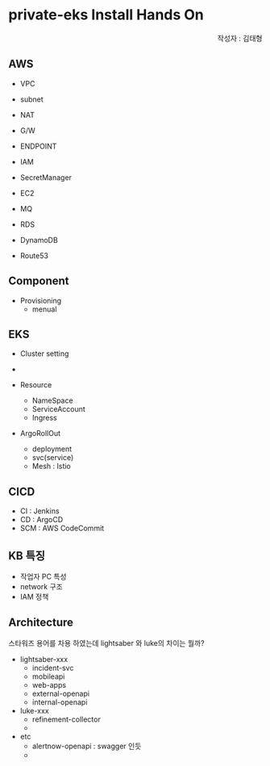 # private-eks  Install Hands On

<div style="text-align: right;"> 작성자 : 김태형 </div>


## AWS
 - VPC
  - subnet
  - NAT
  - G/W
  - ENDPOINT

 - IAM
 - SecretManager
 - EC2
 - MQ
 - RDS
 - DynamoDB
 - Route53

## Component
- Provisioning
  - menual

## EKS
 - Cluster setting 
 - 
 - Resource
   - NameSpace
   - ServiceAccount
   - Ingress

 - ArgoRollOut
   - deployment
   - svc(service)
   - Mesh : Istio


## CICD
  - CI : Jenkins
  - CD : ArgoCD
  - SCM : AWS CodeCommit

## KB 특징 
  - 작업자 PC 특성 
  - network 구조 
  - IAM 정책 

## Architecture
스타워즈 용어를 차용 하였는데 lightsaber 와 luke의 차이는 뭘까?
- lightsaber-xxx
  - incident-svc
  - mobileapi
  - web-apps
  - external-openapi
  - internal-openapi
- luke-xxx
  - refinement-collector
  - 
- etc
  - alertnow-openapi : swagger 인듯
  -  




